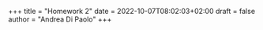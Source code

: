 +++
title = "Homework 2"
date = 2022-10-07T08:02:03+02:00
draft = false
author = "Andrea Di Paolo"
+++

